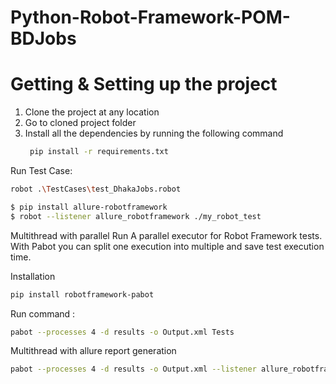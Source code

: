# Python-Robot-Framework-POM-BDJobs
# Getting & Setting up the project

1. Clone the project at any location
2. Go to cloned project folder
3. Install all the dependencies by running the following command
      ```bash  
       pip install -r requirements.txt
      `````
Run Test Case:
```bash
robot .\TestCases\test_DhakaJobs.robot
```

```bash
$ pip install allure-robotframework
$ robot --listener allure_robotframework ./my_robot_test
```
Multithread with parallel Run
A parallel executor for Robot Framework tests. With Pabot you can split one execution into multiple and save test execution time.

Installation
```Bash
pip install robotframework-pabot
```
Run command :
```bash
pabot --processes 4 -d results -o Output.xml Tests
```
Multithread with allure report generation
```Bash
pabot --processes 4 -d results -o Output.xml --listener allure_robotframework Tests
```
